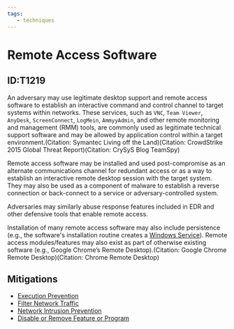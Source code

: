 ```yaml
---
tags:
   - techniques
---
```

# Remote Access Software
## ID:T1219
An adversary may use legitimate desktop support and remote access software to establish an interactive command and control channel to target systems within networks. These services, such as `VNC`, `Team Viewer`, `AnyDesk`, `ScreenConnect`, `LogMein`, `AmmyyAdmin`, and other remote monitoring and management (RMM) tools, are commonly used as legitimate technical support software and may be allowed by application control within a target environment.(Citation: Symantec Living off the Land)(Citation: CrowdStrike 2015 Global Threat Report)(Citation: CrySyS Blog TeamSpy)

Remote access software may be installed and used post-compromise as an alternate communications channel for redundant access or as a way to establish an interactive remote desktop session with the target system. They may also be used as a component of malware to establish a reverse connection or back-connect to a service or adversary-controlled system.
 
Adversaries may similarly abuse response features included in EDR and other defensive tools that enable remote access.

Installation of many remote access software may also include persistence (e.g., the software's installation routine creates a [Windows Service](/mitre/techniques/T1543/003)). Remote access modules/features may also exist as part of otherwise existing software (e.g., Google Chrome’s Remote Desktop).(Citation: Google Chrome Remote Desktop)(Citation: Chrome Remote Desktop)
## Mitigations
* [Execution Prevention](mitigations/M1038)
* [Filter Network Traffic](mitigations/M1037)
* [Network Intrusion Prevention](mitigations/M1031)
* [Disable or Remove Feature or Program](mitigations/M1042)
